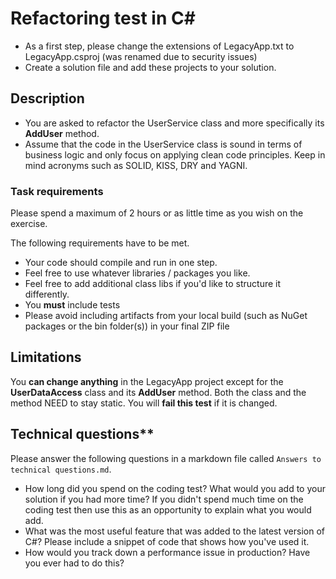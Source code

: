 # Refactoring test in C#

- As a first step, please change the extensions of LegacyApp.txt to LegacyApp.csproj (was renamed due to security issues)
- Create a solution file and add these projects to your solution.

## Description

- You are asked to refactor the UserService class and more specifically its **AddUser** method.
- Assume that the code in the UserService class is sound in terms of business logic and only focus on applying clean code principles. Keep in mind acronyms such as SOLID, KISS, DRY and YAGNI.

### **Task requirements**

Please spend a maximum of 2 hours or as little time as you wish on the exercise.

The following requirements have to be met.

- Your code should compile and run in one step.
- Feel free to use whatever libraries / packages you like.
- Feel free to add additional class libs if you'd like to structure it differently.
- You **must** include tests
- Please avoid including artifacts from your local build (such as NuGet packages or the bin folder(s)) in your final ZIP file

## Limitations

You **can change anything** in the LegacyApp project except for the **UserDataAccess** class and its **AddUser** method. Both the class and the method NEED to stay static. You will **fail this test** if it is changed.

## Technical questions**

Please answer the following questions in a markdown file called `Answers to technical questions.md`.

- How long did you spend on the coding test? What would you add to your solution if you had more time? If you didn't spend much time on the coding test then use this as an opportunity to explain what you would add.
- What was the most useful feature that was added to the latest version of C#? Please include a snippet of code that shows how you've used it.
- How would you track down a performance issue in production? Have you ever had to do this?
